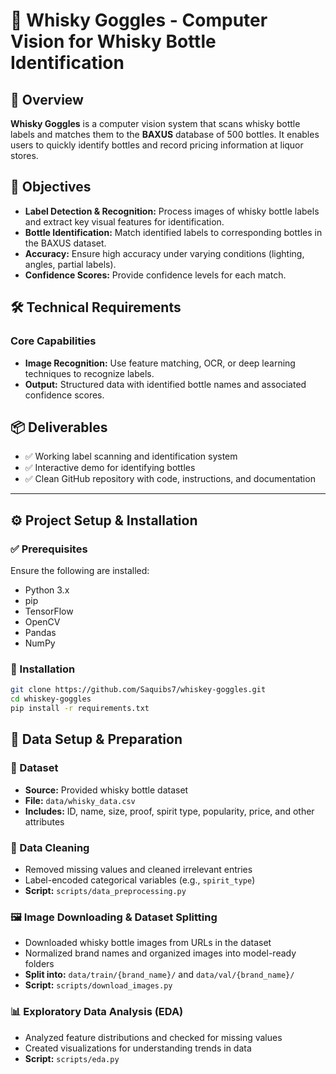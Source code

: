 # 🥃 Whisky Goggles - Computer Vision for Whisky Bottle Identification

## 📖 Overview
**Whisky Goggles** is a computer vision system that scans whisky bottle labels and matches them to the **BAXUS** database of 500 bottles. It enables users to quickly identify bottles and record pricing information at liquor stores.

## 🎯 Objectives
- **Label Detection & Recognition:** Process images of whisky bottle labels and extract key visual features for identification.
- **Bottle Identification:** Match identified labels to corresponding bottles in the BAXUS dataset.
- **Accuracy:** Ensure high accuracy under varying conditions (lighting, angles, partial labels).
- **Confidence Scores:** Provide confidence levels for each match.

## 🛠 Technical Requirements

### Core Capabilities
- **Image Recognition:** Use feature matching, OCR, or deep learning techniques to recognize labels.
- **Output:** Structured data with identified bottle names and associated confidence scores.

## 📦 Deliverables
- ✅ Working label scanning and identification system
- ✅ Interactive demo for identifying bottles
- ✅ Clean GitHub repository with code, instructions, and documentation

---

## ⚙️ Project Setup & Installation

### ✅ Prerequisites
Ensure the following are installed:
- Python 3.x
- pip
- TensorFlow
- OpenCV
- Pandas
- NumPy

### 🔧 Installation

```bash
git clone https://github.com/Saquibs7/whiskey-goggles.git
cd whiskey-goggles
pip install -r requirements.txt
```
## 📁 Data Setup & Preparation

### 📂 Dataset
- **Source:** Provided whisky bottle dataset  
- **File:** `data/whisky_data.csv`  
- **Includes:** ID, name, size, proof, spirit type, popularity, price, and other attributes

### 🧹 Data Cleaning
- Removed missing values and cleaned irrelevant entries  
- Label-encoded categorical variables (e.g., `spirit_type`)  
- **Script:** `scripts/data_preprocessing.py`

### 🖼 Image Downloading & Dataset Splitting
- Downloaded whisky bottle images from URLs in the dataset  
- Normalized brand names and organized images into model-ready folders  
- **Split into:** `data/train/{brand_name}/` and `data/val/{brand_name}/`  
- **Script:** `scripts/download_images.py`


### 📊 Exploratory Data Analysis (EDA)
- Analyzed feature distributions and checked for missing values  
- Created visualizations for understanding trends in data  
- **Script:** `scripts/eda.py`

